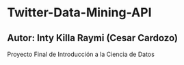 # Twitter-Data-Mining-API
## Autor: Inty Killa Raymi (Cesar Cardozo)
Proyecto Final de Introducción a la Ciencia de Datos
